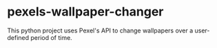 # pexels-wallpaper-changer
This python project uses Pexel's API to change wallpapers over a user-defined period of time.
